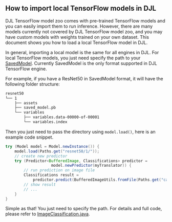 ## How to import local TensorFlow models in DJL

DJL TensorFlow model zoo comes with pre-trained TensorFlow models and you can easily import them to run inference.
However, there are many models currently not covered by DJL TensorFlow model zoo, and you may have custom models with 
weights trained on your own dataset. This document shows you how to load a local TensorFlow model in DJL.

In general, importing a local model is the same for all engines in DJL. For local TensorFlow models, you just need
specify the path to your [SavedModel](https://www.tensorflow.org/guide/saved_model). Currently SavedModel is the only format
supported in DJL TensorFlow engine.

For example, if you have a ResNet50 in SavedModel format, it will have the following folder structure:

```bash
resnet50
└── 1
    ├── assets
    ├── saved_model.pb
    └── variables
        ├── variables.data-00000-of-00001
        └── variables.index
```

Then you just need to pass the directory using `model.load()`, here is an example code snippet.

```java
try (Model model = Model.newInstance()) {
    model.load(Paths.get("resnet50/1/"));
    // create new predictor
    try (Predictor<BufferedImage, Classifications> predictor =
                    model.newPredictor(myTranslator)) {
        // run prediction on image file
        Classifications result =
            predictor.predict(BufferedImageUtils.fromFile(Paths.get("cat.jpg")));
        // show result
        // ...
    }
}
```

Simple as that! You just need to specify the path. 
For details and full code, please refer to [ImageClassification.java](../../examples/src/main/java/ai/djl/examples/inference/ImageClassification.java).
